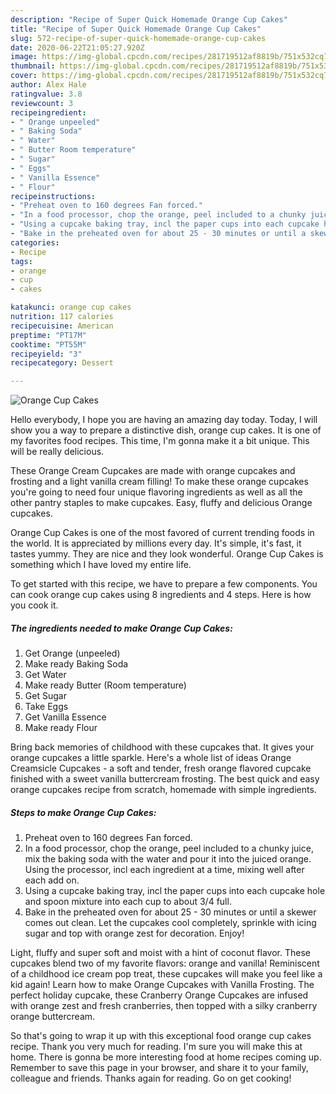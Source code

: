```yaml
---
description: "Recipe of Super Quick Homemade Orange Cup Cakes"
title: "Recipe of Super Quick Homemade Orange Cup Cakes"
slug: 572-recipe-of-super-quick-homemade-orange-cup-cakes
date: 2020-06-22T21:05:27.920Z
image: https://img-global.cpcdn.com/recipes/281719512af8819b/751x532cq70/orange-cup-cakes-recipe-main-photo.jpg
thumbnail: https://img-global.cpcdn.com/recipes/281719512af8819b/751x532cq70/orange-cup-cakes-recipe-main-photo.jpg
cover: https://img-global.cpcdn.com/recipes/281719512af8819b/751x532cq70/orange-cup-cakes-recipe-main-photo.jpg
author: Alex Hale
ratingvalue: 3.8
reviewcount: 3
recipeingredient:
- " Orange unpeeled"
- " Baking Soda"
- " Water"
- " Butter Room temperature"
- " Sugar"
- " Eggs"
- " Vanilla Essence"
- " Flour"
recipeinstructions:
- "Preheat oven to 160 degrees Fan forced."
- "In a food processor, chop the orange, peel included to a chunky juice, mix the baking soda with the water and pour it into the juiced orange. Using the processor, incl each ingredient at a time, mixing well after each add on."
- "Using a cupcake baking tray, incl the paper cups into each cupcake hole and spoon mixture into each cup to about 3/4 full."
- "Bake in the preheated oven for about 25 - 30 minutes or until a skewer comes out clean. Let the cupcakes cool completely, sprinkle with icing sugar and top with orange zest for decoration. Enjoy!"
categories:
- Recipe
tags:
- orange
- cup
- cakes

katakunci: orange cup cakes 
nutrition: 117 calories
recipecuisine: American
preptime: "PT17M"
cooktime: "PT55M"
recipeyield: "3"
recipecategory: Dessert

---
```



![Orange Cup Cakes](https://img-global.cpcdn.com/recipes/281719512af8819b/751x532cq70/orange-cup-cakes-recipe-main-photo.jpg)

Hello everybody, I hope you are having an amazing day today. Today, I will show you a way to prepare a distinctive dish, orange cup cakes. It is one of my favorites food recipes. This time, I'm gonna make it a bit unique. This will be really delicious.

These Orange Cream Cupcakes are made with orange cupcakes and frosting and a light vanilla cream filling! To make these orange cupcakes you&#39;re going to need four unique flavoring ingredients as well as all the other pantry staples to make cupcakes. Easy, fluffy and delicious Orange cupcakes.

Orange Cup Cakes is one of the most favored of current trending foods in the world. It is appreciated by millions every day. It's simple, it's fast, it tastes yummy. They are nice and they look wonderful. Orange Cup Cakes is something which I have loved my entire life.


To get started with this recipe, we have to prepare a few components. You can cook orange cup cakes using 8 ingredients and 4 steps. Here is how you cook it.

<!--inarticleads1-->

##### The ingredients needed to make Orange Cup Cakes:

1. Get  Orange (unpeeled)
1. Make ready  Baking Soda
1. Get  Water
1. Make ready  Butter (Room temperature)
1. Get  Sugar
1. Take  Eggs
1. Get  Vanilla Essence
1. Make ready  Flour


Bring back memories of childhood with these cupcakes that. It gives your orange cupcakes a little sparkle. Here&#39;s a whole list of ideas Orange Creamsicle Cupcakes - a soft and tender, fresh orange flavored cupcake finished with a sweet vanilla buttercream frosting. The best quick and easy orange cupcakes recipe from scratch, homemade with simple ingredients. 

<!--inarticleads2-->

##### Steps to make Orange Cup Cakes:

1. Preheat oven to 160 degrees Fan forced.
1. In a food processor, chop the orange, peel included to a chunky juice, mix the baking soda with the water and pour it into the juiced orange. Using the processor, incl each ingredient at a time, mixing well after each add on.
1. Using a cupcake baking tray, incl the paper cups into each cupcake hole and spoon mixture into each cup to about 3/4 full.
1. Bake in the preheated oven for about 25 - 30 minutes or until a skewer comes out clean. Let the cupcakes cool completely, sprinkle with icing sugar and top with orange zest for decoration. Enjoy!


Light, fluffy and super soft and moist with a hint of coconut flavor. These cupcakes blend two of my favorite flavors: orange and vanilla! Reminiscent of a childhood ice cream pop treat, these cupcakes will make you feel like a kid again! Learn how to make Orange Cupcakes with Vanilla Frosting. The perfect holiday cupcake, these Cranberry Orange Cupcakes are infused with orange zest and fresh cranberries, then topped with a silky cranberry orange buttercream. 

So that's going to wrap it up with this exceptional food orange cup cakes recipe. Thank you very much for reading. I'm sure you will make this at home. There is gonna be more interesting food at home recipes coming up. Remember to save this page in your browser, and share it to your family, colleague and friends. Thanks again for reading. Go on get cooking!
